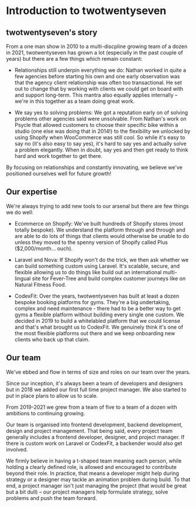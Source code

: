 # Introduction to twotwentyseven

## twotwentyseven's story

From a one man show in 2010 to a multi-discpline growing team of a dozen in 2021, twotwentyseven has grown a lot (especially in the past couple of years) but there are a few things which remain constant:

- Relationships still underpin everything we do: Nathan worked in quite a few agencies before starting his own and one early observation was that the agency client relationship was often too transactional. He set out to change that by working with clients we could get on board with and support long-term. This mantra also equally applies internally – we're in this together as a team doing great work.  

- We say yes to solving problems: We got a reputation early on of solving problems other agencies said were unsolvable. From Nathan's work on Psycle that allowed customers to choose their specific bike within a studio (one else was doing that in 2014!) to the flexibility we unlocked by using Shopify when WooCommerce was still cool. So while it's easy to say no (it's also easy to say yes), it's hard to say yes and actually solve a problem elegantly. When in doubt, say yes and then get ready to think hard and work together to get there. 

By focusing on relationships and constantly innovating, we believe we've positioned ourselves well for future growth!

## Our expertise

We're always trying to add new tools to our arsenal but there are few things we do well:

- Ecommerce on Shopify: We've built hundreds of Shopify stores (most totally bespoke). We understand the platform through and through and are able to do lots of things that clients would otherwise be unable to do unless they moved to the spenny version of Shopify called Plus ($2,000/month... ouch). 

- Laravel and Nova: If Shopify won't do the trick, we then ask whether we can build something custom using Laravel. It's scalable, secure, and flexible allowing us to do things like build out an international multi-lingual site for Fever-Tree and build complex customer journeys like on Natural Fitness Food. 

- CodexFit: Over the years, twotwentyseven has built at least a dozen bespoke booking platforms for gyms. They're a big undertaking, complex and need maintenance - there had to be a better way to get gyms a flexible platform without building every single one custom. We decided in 2019 to build a whitelabled platform that we could license and that's what brought us to CodexFit. We genuinely think it's one of the most flexible platforms out there and we keep onboarding new clients who back up that claim. 

## Our team

We've ebbed and flow in terms of size and roles on our team over the years.

Since our inception, it's always been a team of developers and designers but in 2018 we added our first full time project manager. We also started to put in place plans to allow us to scale. 

From 2019-2021 we grew from a team of five to a team of a dozen with ambitions to continuing growing.

Our team is organised into frontend development, backend development, design and project management. That being said, every project team generally includes a frontend developer, designer, and project manager. If there is custom work on Laravel or CodexFit, a backender would also get involved. 

We firmly believe in having a t-shaped team meaning each person, while holding a clearly defined role, is allowed and encouraged to contribute beyond their role. In practice, that means a developer might help during strategy or a designer may tackle an animation problem during build. To that end, a project manager isn't just managing the project (that would be great but a bit dull) – our project managers help formulate strategy, solve problems and push the team forward.  